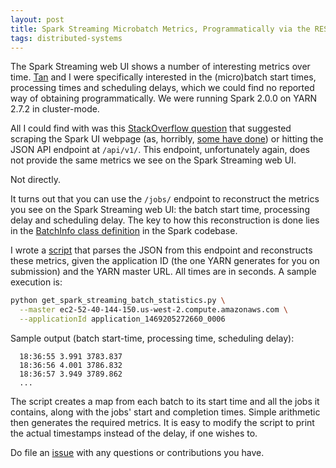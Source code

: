 ```yaml
---
layout: post
title: Spark Streaming Microbatch Metrics, Programmatically via the REST API
tags: distributed-systems 
---
```


The Spark Streaming web UI shows a number of interesting metrics over time.
[Tan](http://www3.cs.stonybrook.edu/~tnle/) and I were specifically interested
in the (micro)batch start times, processing times and scheduling delays, which we
could find no reported way of obtaining programmatically. We were running Spark
2.0.0 on YARN 2.7.2 in cluster-mode.

All I could find with was this [StackOverflow question](http://stackoverflow.com/questions/34507578/how-to-fetch-spark-streaming-job-statistics-using-rest-calls-when-running-in-yar)
that suggested scraping the Spark UI webpage (as, horribly, [some have done](https://github.com/amitsing89/pythonscripts/blob/master/sparkMonitoring.py))
or hitting the JSON API endpoint at `/api/v1/`. This endpoint, unfortunately again,
does not provide the same metrics we see on the Spark Streaming web UI.

Not directly.

It turns out that you can use the `/jobs/` endpoint to reconstruct the metrics you
see on the Spark Streaming web UI: the batch start time, processing delay and
scheduling delay. The key to how this reconstruction is done lies in the
[BatchInfo class definition](https://github.com/apache/spark/blob/d6dc12ef0146ae409834c78737c116050961f350/streaming/src/main/scala/org/apache/spark/streaming/scheduler/BatchInfo.scala) 
in the Spark codebase.

I wrote a [script](https://github.com/lenhattan86/ccra/blob/master/flintrock-setup/get_spark_streaming_batch_statistics.py)
that parses the JSON from this endpoint and reconstructs these metrics, given the
application ID (the one YARN generates for you on submission) and the YARN master
URL. All times are in seconds. A sample execution is:

```bash
python get_spark_streaming_batch_statistics.py \
  --master ec2-52-40-144-150.us-west-2.compute.amazonaws.com \
  --applicationId application_1469205272660_0006
```

Sample output (batch start-time, processing time, scheduling delay):

```
  18:36:55 3.991 3783.837
  18:36:56 4.001 3786.832
  18:36:57 3.949 3789.862
  ...
```

The script creates a map from each batch to its start time and all the jobs it
contains, along with the jobs' start and completion times. Simple arithmetic then
generates the required metrics. It is easy to modify the script to print the
actual timestamps instead of the delay, if one wishes to.

Do file an [issue](https://github.com/lenhattan86/ccra/issues) with any
questions or contributions you have.
